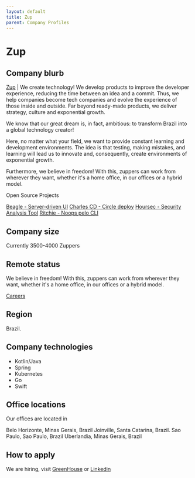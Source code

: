 ```yaml
---
layout: default
title: Zup 
parent: Company Profiles
---
```


# Zup 

## Company blurb

[Zup](https://zup.com.br) | We create technology! We develop products to improve the developer experience, reducing the time between an idea and a commit. Thus, we help companies become tech companies and evolve the experience of those inside and outside. Far beyond ready-made products, we deliver strategy, culture and exponential growth.

We know that our great dream is, in fact, ambitious: to transform Brazil into a global technology creator!

Here, no matter what your field, we want to provide constant learning and development environments. The idea is that testing, making mistakes, and learning will lead us to innovate and, consequently, create environments of exponential growth.

Furthermore, we believe in freedom! With this, zuppers can work from wherever they want, whether it's a home office, in our offices or a hybrid model.

Open Source Projects

[Beagle - Server-driven UI](https://usebeagle.io/)
[Charles CD - Circle deploy](https://charlescd.io/)
[Hoursec - Security Analysis Tool](https://horusec.io/site/)
[Ritchie - Noops pelo CLI](https://ritchiecli.io/)


## Company size

Currently 3500-4000 Zuppers

## Remote status

We believe in freedom! With this, zuppers can work from wherever they want, whether it's a home office, in our offices or a hybrid model.

[Careers](https://www.zup.com.br/carreiras)

## Region

Brazil.

## Company technologies

- Kotlin/Java
- Spring
- Kubernetes
- Go
- Swift

## Office locations

Our offices are located in

Belo Horizonte, Minas Gerais, Brazil
Joinville, Santa Catarina, Brazil.
Sao Paulo, Sao Paulo, Brazil
Uberlandia, Minas Gerais, Brazil

## How to apply

We are hiring, visit [GreenHouse](https://boards.greenhouse.io/zupinnovation) or [Linkedin](https://www.linkedin.com/company/zupinnovation/jobs/)
